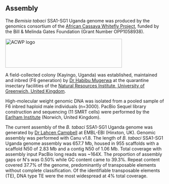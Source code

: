 **Assembly**
------------------------
The *Bemisia tabaci* SSA1-SG1 Uganda genome was produced by the genomics consortium of the [African Cassava Whitefly Project](http://www.cassavawhitefly.org), funded by the Bill & Melinda Gates Foundation (Grant Number OPP1058938). 

<p class="rtecenter"><a href="http://www.cassavawhitefly.org"><img src="/img/ACWP_logo_bemisia_tabaci.png" alt="ACWP logo" style="width: 365px; height: 91px;" /></a></p>

A field-collected colony (Kayingo, Uganda) was established, maintained and inbred (F6 generation) by [Dr Habibu Mugerwa](https://scholar.google.com/citations?user=srDeBUgAAAAJ&hl=en) at the quarantine insectary facilities of the [Natural Resources Institute, University of Greenwich, United Kingdom](https://www.nri.org/). 

High-molecular weight genomic DNA was isolated from a pooled sample of F6 inbred haploid male individuals (n=3000). PacBio Sequel library construction and sequencing (11 SMRT cells) were performed by the [Earlham Institute](https://www.earlham.ac.uk/) (Norwich, United Kingdom).

The current assembly of the *B. tabaci* SSA1-SG1 Uganda genome was generated by [Dr Lahcen Campbell](https://scholar.google.com.au/citations?user=zZ14f3EAAAAJ&hl=en&oi=ao) at EMBL-EBI (Hinxton, UK). Genomic assembly was performed with Canu v1.8. The length of *B. tabaci* SSA1-SG1 Uganda genome assembly was 657.7 Mb, housed in 955 scaffolds with a scaffold N50 of 2.83 Mb and a contig N50 of 1.06 Mb. Total coverage with assembly input PacBio long reads was ~164X. The proportion of assembly gaps or N's was 0.50% while GC content came to 39.3%. Repeat content covered 37.7% of the genome, predominantly of transposable elements without complete classification. Of the identifiable transposable elements (TE), DNA type TE were the most widespread at 4% total coverage.
